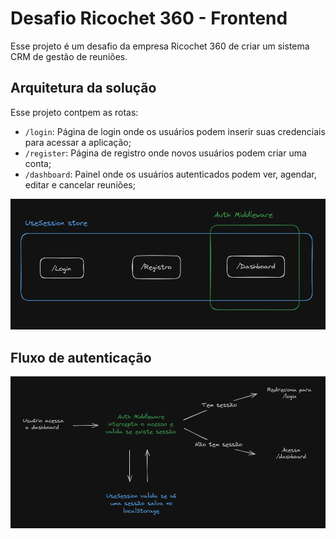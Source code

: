 # Desafio Ricochet 360 - Frontend

Esse projeto é um desafio da empresa Ricochet 360 de criar um sistema CRM de gestão de reuniões.

## Arquitetura da solução

Esse projeto contpem as rotas:

- `/login`: Página de login onde os usuários podem inserir suas credenciais para acessar a aplicação;
- `/register`: Página de registro onde novos usuários podem criar uma conta;
- `/dashboard`: Painel onde os usuários autenticados podem ver, agendar, editar e cancelar reuniões;

![Arquitetura da Solução](public/img/documentation/arquiteture.png)

## Fluxo de autenticação

![Autenticação](public/img/documentation/auth.png)
